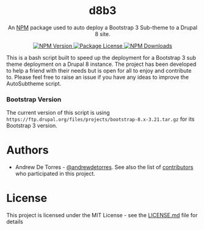 <h1 align="center">d8b3</h1>
<p align="center">An <a href="http://npmjs.org" target="_blank">NPM</a> package used to auto deploy a Bootstrap 3 Sub-theme to a Drupal 8 site.</p>

<p align="center">
  <a href="https://www.npmjs.com/d8b3" target="_blank">
    <img src="https://img.shields.io/npm/v/@d8b3/core.svg" alt="NPM Version" />
  </a>
  <a href="https://www.npmjs.com/d8b3" target="_blank">
    <img src="https://img.shields.io/npm/l/@d8b3/core.svg" alt="Package License" />
  </a>
  <a href="https://www.npmjs.com/d8b3" target="_blank">
    <img src="https://img.shields.io/npm/dm/@d8b3/common.svg" alt="NPM Downloads" />
  </a>
</p>

This is a bash script built to speed up the deployment for a Bootstrap 3 sub theme deployment on a Drupal 8 instance.
The project has been developed to help a friend with their needs but is open for all to enjoy and contribute to.
Please feel free to raise an issue if you have any ideas to improve the AutoSubtheme script.

### Bootstrap Version

The current version of this script is using ```https://ftp.drupal.org/files/projects/bootstrap-8.x-3.21.tar.gz``` for its Bootstrap 3 version.

# Authors
 - Andrew De Torres - [@andrewdetorres](https://github.com/andrewdetorres).
See also the list of [contributors](https://github.com/andrewdetorres/autoSubtheme/graphs/contributors) who participated in this project.

# License
This project is licensed under the MIT License - see the [LICENSE.md](https://github.com/andrewdetorres/d8b3/blob/master/LICENSE.md) file for details